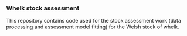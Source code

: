 ### Whelk stock assessment 
This repository contains code used for the stock assessment work (data processing and assessment model fitting) for the Welsh stock of whelk.
